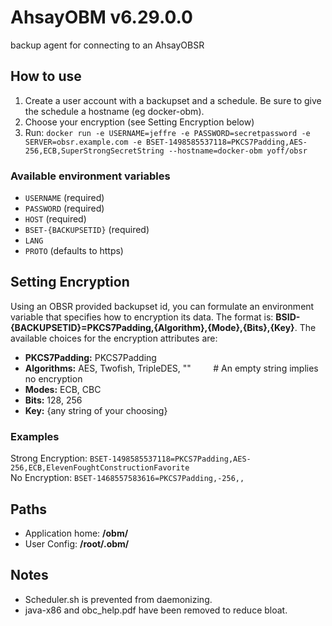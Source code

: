 # AhsayOBM v6.29.0.0
backup agent for connecting to an AhsayOBSR

## How to use
1. Create a user account with a backupset and a schedule. Be sure to give the schedule a hostname (eg docker-obm).
3. Choose your encryption (see Setting Encryption below)
2. Run: `docker run -e USERNAME=jeffre -e PASSWORD=secretpassword -e SERVER=obsr.example.com -e BSET-1498585537118=PKCS7Padding,AES-256,ECB,SuperStrongSecretString --hostname=docker-obm yoff/obsr`

### Available environment variables
+ `USERNAME` (required)
+ `PASSWORD` (required)
+ `HOST`  (required)
+ `BSET-{BACKUPSETID}`   (required)
+ `LANG`
+ `PROTO` (defaults to https)

## Setting Encryption
Using an OBSR provided backupset id, you can formulate an
environment variable that specifies how to encryption its data. The format is: **BSID-{BACKUPSETID}=PKCS7Padding,{Algorithm},{Mode},{Bits},{Key}**.  The available choices for the encryption attributes are:

+ **PKCS7Padding:** PKCS7Padding  
+ **Algorithms:** AES, Twofish, TripleDES, "" &nbsp; &nbsp; &nbsp; &nbsp; # An empty string implies no encryption  
+ **Modes:** ECB, CBC  
+ **Bits:** 128, 256  
+ **Key:** {any string of your choosing}  

### Examples
Strong Encryption: `BSET-1498585537118=PKCS7Padding,AES-256,ECB,ElevenFoughtConstructionFavorite`  
No Encryption: `BSET-1468557583616=PKCS7Padding,-256,,`  


## Paths
+ Application home: **/obm/**  
+ User Config: **/root/.obm/**  

## Notes
+ Scheduler.sh is prevented from daemonizing.
+ java-x86 and obc_help.pdf have been removed to reduce bloat.
